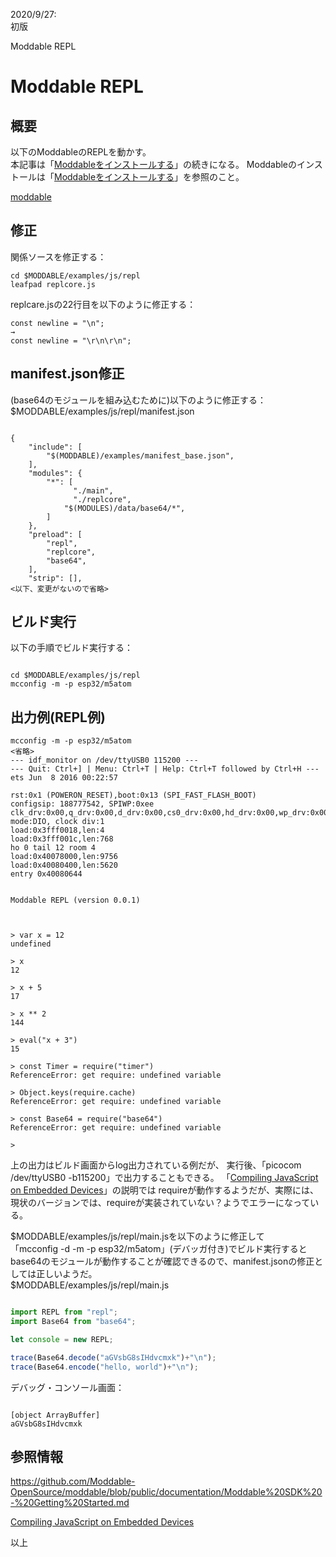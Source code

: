 
2020/9/27:  
初版  

Moddable REPL
# Moddable REPL

## 概要
以下のModdableのREPLを動かす。   
本記事は「[Moddableをインストールする](https://beta-notes.way-nifty.com/blog/2020/09/post-e7940b.html)」の続きになる。
Moddableのインストールは「[Moddableをインストールする](https://beta-notes.way-nifty.com/blog/2020/09/post-e7940b.html)」を参照のこと。

[moddable](https://www.moddable.com/)  

## 修正
関係ソースを修正する：
```
cd $MODDABLE/examples/js/repl
leafpad replcore.js
```

replcare.jsの22行目を以下のように修正する：
```
const newline = "\n";
→
const newline = "\r\n\r\n";
```

## manifest.json修正
(base64のモジュールを組み込むために)以下のように修正する：
$MODDABLE/examples/js/repl/manifest.json
```

{
	"include": [
		"$(MODDABLE)/examples/manifest_base.json",
	],
	"modules": {
		"*": [
			  "./main",
			  "./replcore",
            "$(MODULES)/data/base64/*",
		]
	},
	"preload": [
		"repl",
		"replcore",
        "base64",
	],
	"strip": [],
<以下、変更がないので省略>
```

## ビルド実行
以下の手順でビルド実行する：
```

cd $MODDABLE/examples/js/repl
mcconfig -m -p esp32/m5atom
```

## 出力例(REPL例)
```
mcconfig -m -p esp32/m5atom
<省略>
--- idf_monitor on /dev/ttyUSB0 115200 ---
--- Quit: Ctrl+] | Menu: Ctrl+T | Help: Ctrl+T followed by Ctrl+H ---
ets Jun  8 2016 00:22:57

rst:0x1 (POWERON_RESET),boot:0x13 (SPI_FAST_FLASH_BOOT)
configsip: 188777542, SPIWP:0xee
clk_drv:0x00,q_drv:0x00,d_drv:0x00,cs0_drv:0x00,hd_drv:0x00,wp_drv:0x00
mode:DIO, clock div:1
load:0x3fff0018,len:4
load:0x3fff001c,len:768
ho 0 tail 12 room 4
load:0x40078000,len:9756
load:0x40080400,len:5620
entry 0x40080644


Moddable REPL (version 0.0.1)



> var x = 12
undefined

> x
12

> x + 5
17

> x ** 2
144

> eval("x + 3")
15

> const Timer = require("timer")
ReferenceError: get require: undefined variable

> Object.keys(require.cache)
ReferenceError: get require: undefined variable

> const Base64 = require("base64")
ReferenceError: get require: undefined variable

> 
```
上の出力はビルド画面からlog出力されている例だが、
実行後、「picocom /dev/ttyUSB0 -b115200」で出力することもできる。
「[Compiling JavaScript on Embedded Devices](https://blog.moddable.com/blog/eval/)」の説明では
requireが動作するようだが、実際には、現状のバージョンでは、requireが実装されていない？ようでエラーになっている。

$MODDABLE/examples/js/repl/main.jsを以下のように修正して   
「mcconfig -d -m -p esp32/m5atom」(デバッガ付き)でビルド実行すると
base64のモジュールが動作することが確認できるので、manifest.jsonの修正としては正しいようだ。  
$MODDABLE/examples/js/repl/main.js
```js

import REPL from "repl";
import Base64 from "base64";

let console = new REPL;

trace(Base64.decode("aGVsbG8sIHdvcmxk")+"\n");
trace(Base64.encode("hello, world")+"\n");
```
デバッグ・コンソール画面：
```

[object ArrayBuffer]
aGVsbG8sIHdvcmxk
```

## 参照情報

https://github.com/Moddable-OpenSource/moddable/blob/public/documentation/Moddable%20SDK%20-%20Getting%20Started.md  

[Compiling JavaScript on Embedded Devices](https://blog.moddable.com/blog/eval/)   

以上
